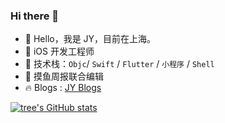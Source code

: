 ### Hi there 👋

- 🔭  Hello，我是 JY，目前在上海。   
- 🌱  iOS 开发工程师
- 👯  技术栈：`Objc`/ `Swift` / `Flutter` / `小程序` / `Shell`
- 🤔  摸鱼周报联合编辑
- 🔥  Blogs : [JY Blogs](https://krystal1110.github.io/)


[![tree's GitHub stats](https://github-readme-stats.vercel.app/api?username=krystal1110&hide=contribs,prs&show_icons=true&theme=algolia)](https://github.com/anuraghazra/github-readme-stats)

 
